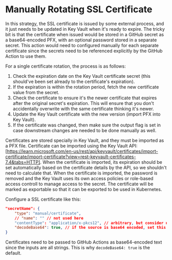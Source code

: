 # Manually Rotating SSL Certificate

In this strategy, the SSL certificate is issued by some external process, and it
just needs to be updated in Key Vault when it's ready to expire. The tricky bit
is that the certificate when issued would be stored in a GitHub secret as a
base64-encoded PFX, with an optional password stored in a separate secret. This
action would need to configured manually for each separate certificate since the
secrets need to be referenced explicitly by the GitHub Action to use them.

For a single certificate rotation, the process is as follows:

1. Check the expiration date on the Key Vault certificate secret (this should've
   been set already to the certificate's expiration).
1. If the expiration is within the rotation period, fetch the new certificate
   value from the secret.
1. Check the certificate to ensure it's the newer certificate that expires after
   the original secret's expiration. This will ensure that you don't
   accidentally overwrite with the same certificate thinking it's newer.
1. Update the Key Vault certificate with the new version (import PFX into Key
   Vault).
1. If the certificate was changed, then make sure the output flag is set in case
   downstream changes are needed to be done manually as well.

Certificates are stored specially in Key Vault, and they must be imported as a
PFX file. Certificate can be imported using the Key Vault API:
[https://learn.microsoft.com/en-us/rest/api/keyvault/certificates/import-certificate/import-certificate?view=rest-keyvault-certificates-7.4&tabs=HTTP].
When the certificate is imported, its expiration should be set automatically
based on the certificate details by the API, so we shouldn't need to calculate
that. When the certificate is imported, the password is removed and the Key
Vault uses its own access policies or role-based access controll to manage
access to the secret. The certificate will be marked as exportable so that it
can be exported to be used in Kubernetes.

Configure a SSL certificate like this:

```json
"secretName": {
    "type": "manual/certificate",
    // "name": "" // not used here
    "contentType": "application/x-pkcs12", // arbitrary, but consider using standard mime-types here
    "decodeBase64": true, // if the source is base64 encoded, set this to decode it first
}
```

Certificates need to be passed to GitHub Actions as base64-encoded text since
the inputs are all strings. This is why `decodeBase64: true` is the default.
